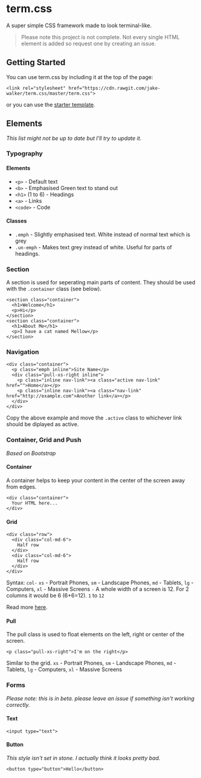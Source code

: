 # term.css
A super simple CSS framework made to look terminal-like.

> Please note this project is not complete. Not every single HTML element is added so request one by creating an issue.

## Getting Started
You can use term.css by including it at the top of the page:
```
<link rel="stylesheet" href="https://cdn.rawgit.com/jake-walker/term.css/master/term.css">
```
or you can use the [starter template](https://github.com/jake-walker/term.css/blob/master/template.html).

## Elements
*This list might not be up to date but I'll try to update it.*

### Typography
#### Elements
* `<p>` - Default text
* `<b>` - Emphasised Green text to stand out
* `<h1>` (1 to 6) - Headings
* `<a>` - Links
* `<code>` - Code
#### Classes
* `.emph` - Slightly emphasised text. White instead of normal text which is grey
* `.un-emph` - Makes text grey instead of white. Useful for parts of headings.

### Section
A section is used for seperating main parts of content. They should be used with the `.container` class (see below).
```
<section class="container">
  <h1>Welcome</h1>
  <p>Hi</p>
</section>
<section class="container">
  <h1>About Me</h1>
  <p>I have a cat named Mellow</p>
</section>
```

### Navigation
```
<div class="container">
  <p class="emph inline">Site Name</p>
  <div class="pull-xs-right inline">
    <p class="inline nav-link"><a class="active nav-link" href="">Home</a></p>
    <p class="inline nav-link"><a class="nav-link" href="http://example.com">Another link</a></p>
  </div>
</div>
```

Copy the above example and move the `.active` class to whichever link should be diplayed as active.

### Container, Grid and Push
*Based on Bootstrap*
#### Container
A container helps to keep your content in the center of the screen away from edges.
```
<div class="container">
  Your HTML here...
</div>
```
#### Grid
```
<div class="row">
  <div class="col-md-6">
    Half row
  </div>
  <div class="col-md-6">
    Half row
  </div>
</div>
```

Syntax:
  `col-`
  `xs` - Portrait Phones, `sm` - Landscape Phones, `md` - Tablets, `lg` - Computers, `xl` - Massive Screens
  `-`
  A whole width of a screen is 12. For 2 columns it would be 6 (6+6=12). `1` to `12`

Read more [here](http://v4-alpha.getbootstrap.com/layout/grid/).

#### Pull
The pull class is used to float elements on the left, right or center of the screen.

```
<p class="pull-xs-right">I'm on the right</p>
```

Similar to the grid. `xs` - Portrait Phones, `sm` - Landscape Phones, `md` - Tablets, `lg` - Computers, `xl` - Massive Screens

### Forms
*Please note: this is in beta. please leave an issue if something isn't working correctly.*

#### Text
```
<input type="text">
```

#### Button
*This style isn't set in stone. I actually think it looks pretty bad.*
```
<button type="button">Hello</button>
```
